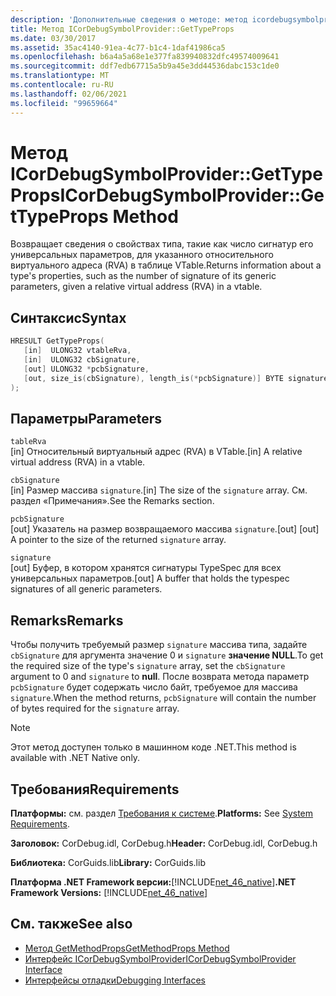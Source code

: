 ```yaml
---
description: 'Дополнительные сведения о методе: метод icordebugsymbolprovider:: GetTypeProps'
title: Метод ICorDebugSymbolProvider::GetTypeProps
ms.date: 03/30/2017
ms.assetid: 35ac4140-91ea-4c77-b1c4-1daf41986ca5
ms.openlocfilehash: b6a4a5a68e1e377fa839940832dfc49574009641
ms.sourcegitcommit: ddf7edb67715a5b9a45e3dd44536dabc153c1de0
ms.translationtype: MT
ms.contentlocale: ru-RU
ms.lasthandoff: 02/06/2021
ms.locfileid: "99659664"
---
```

# <a name="icordebugsymbolprovidergettypeprops-method"></a><span data-ttu-id="da8eb-103">Метод ICorDebugSymbolProvider::GetTypeProps</span><span class="sxs-lookup"><span data-stu-id="da8eb-103">ICorDebugSymbolProvider::GetTypeProps Method</span></span>

<span data-ttu-id="da8eb-104">Возвращает сведения о свойствах типа, такие как число сигнатур его универсальных параметров, для указанного относительного виртуального адреса (RVA) в таблице VTable.</span><span class="sxs-lookup"><span data-stu-id="da8eb-104">Returns information about a type's properties, such as the number of signature of its generic parameters, given a relative virtual address (RVA) in a vtable.</span></span>  
  
## <a name="syntax"></a><span data-ttu-id="da8eb-105">Синтаксис</span><span class="sxs-lookup"><span data-stu-id="da8eb-105">Syntax</span></span>  
  
```cpp  
HRESULT GetTypeProps(  
   [in]  ULONG32 vtableRva,  
   [in]  ULONG32 cbSignature,  
   [out] ULONG32 *pcbSignature,  
   [out, size_is(cbSignature), length_is(*pcbSignature)] BYTE signature[]  
);  
```  
  
## <a name="parameters"></a><span data-ttu-id="da8eb-106">Параметры</span><span class="sxs-lookup"><span data-stu-id="da8eb-106">Parameters</span></span>  

 `tableRva`  
 <span data-ttu-id="da8eb-107">[in] Относительный виртуальный адрес (RVA) в VTable.</span><span class="sxs-lookup"><span data-stu-id="da8eb-107">[in] A relative virtual address (RVA) in a vtable.</span></span>  
  
 `cbSignature`  
 <span data-ttu-id="da8eb-108">[in] Размер массива `signature`.</span><span class="sxs-lookup"><span data-stu-id="da8eb-108">[in] The size of the `signature` array.</span></span> <span data-ttu-id="da8eb-109">См. раздел «Примечания».</span><span class="sxs-lookup"><span data-stu-id="da8eb-109">See the Remarks section.</span></span>  
  
 `pcbSignature`  
 <span data-ttu-id="da8eb-110">[out] Указатель на размер возвращаемого массива `signature`.</span><span class="sxs-lookup"><span data-stu-id="da8eb-110">[out] [out] A pointer to the size of the returned `signature` array.</span></span>  
  
 `signature`  
 <span data-ttu-id="da8eb-111">[out] Буфер, в котором хранятся сигнатуры TypeSpec для всех универсальных параметров.</span><span class="sxs-lookup"><span data-stu-id="da8eb-111">[out] A buffer that holds the typespec signatures of all generic parameters.</span></span>  
  
## <a name="remarks"></a><span data-ttu-id="da8eb-112">Remarks</span><span class="sxs-lookup"><span data-stu-id="da8eb-112">Remarks</span></span>  

 <span data-ttu-id="da8eb-113">Чтобы получить требуемый размер `signature` массива типа, задайте `cbSignature` для аргумента значение 0 и `signature` **значение NULL**.</span><span class="sxs-lookup"><span data-stu-id="da8eb-113">To get the required size of the type's `signature` array, set the `cbSignature` argument to 0 and `signature` to **null**.</span></span> <span data-ttu-id="da8eb-114">После возврата метода параметр `pcbSignature` будет содержать число байт, требуемое для массива `signature`.</span><span class="sxs-lookup"><span data-stu-id="da8eb-114">When the method returns, `pcbSignature` will contain the number of bytes required for the `signature` array.</span></span>  
  
> [!NOTE]
> <span data-ttu-id="da8eb-115">Этот метод доступен только в машинном коде .NET.</span><span class="sxs-lookup"><span data-stu-id="da8eb-115">This method is available with .NET Native only.</span></span>  
  
## <a name="requirements"></a><span data-ttu-id="da8eb-116">Требования</span><span class="sxs-lookup"><span data-stu-id="da8eb-116">Requirements</span></span>  

 <span data-ttu-id="da8eb-117">**Платформы:** см. раздел [Требования к системе](../../get-started/system-requirements.md).</span><span class="sxs-lookup"><span data-stu-id="da8eb-117">**Platforms:** See [System Requirements](../../get-started/system-requirements.md).</span></span>  
  
 <span data-ttu-id="da8eb-118">**Заголовок:** CorDebug.idl, CorDebug.h</span><span class="sxs-lookup"><span data-stu-id="da8eb-118">**Header:** CorDebug.idl, CorDebug.h</span></span>  
  
 <span data-ttu-id="da8eb-119">**Библиотека:** CorGuids.lib</span><span class="sxs-lookup"><span data-stu-id="da8eb-119">**Library:** CorGuids.lib</span></span>  
  
 <span data-ttu-id="da8eb-120">**Платформа .NET Framework версии:**[!INCLUDE[net_46_native](../../../../includes/net-46-native-md.md)]</span><span class="sxs-lookup"><span data-stu-id="da8eb-120">**.NET Framework Versions:** [!INCLUDE[net_46_native](../../../../includes/net-46-native-md.md)]</span></span>  
  
## <a name="see-also"></a><span data-ttu-id="da8eb-121">См. также</span><span class="sxs-lookup"><span data-stu-id="da8eb-121">See also</span></span>

- [<span data-ttu-id="da8eb-122">Метод GetMethodProps</span><span class="sxs-lookup"><span data-stu-id="da8eb-122">GetMethodProps Method</span></span>](icordebugsymbolprovider-getmethodprops-method.md)
- [<span data-ttu-id="da8eb-123">Интерфейс ICorDebugSymbolProvider</span><span class="sxs-lookup"><span data-stu-id="da8eb-123">ICorDebugSymbolProvider Interface</span></span>](icordebugsymbolprovider-interface.md)
- [<span data-ttu-id="da8eb-124">Интерфейсы отладки</span><span class="sxs-lookup"><span data-stu-id="da8eb-124">Debugging Interfaces</span></span>](debugging-interfaces.md)
